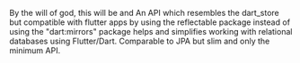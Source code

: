By the will of god, this will be and An API which resembles the dart_store but compatible with flutter apps by using the reflectable package instead of using the "dart:mirrors" package helps and simplifies working with relational databases using Flutter/Dart. Comparable to JPA but slim and only the minimum API.
